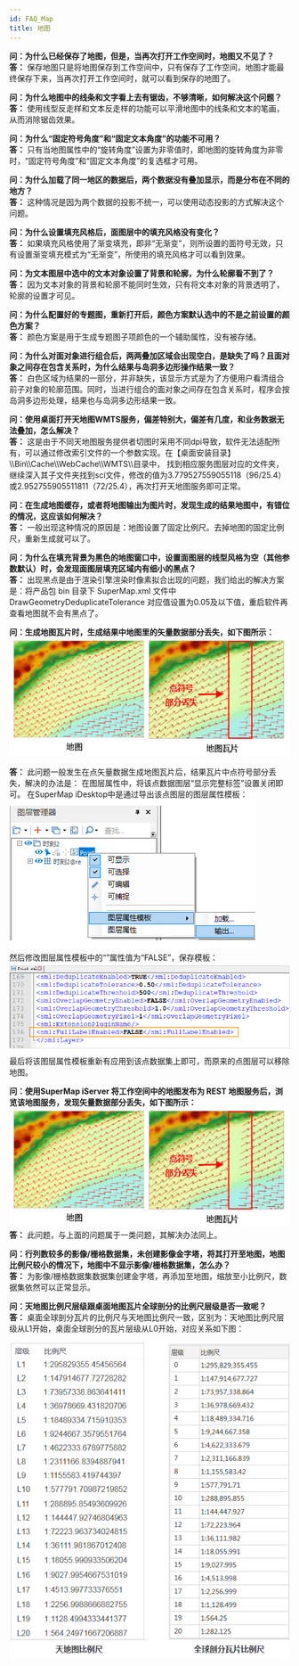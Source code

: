 ```yaml
---
id: FAQ_Map
title: 地图
---  
```


**问：为什么已经保存了地图，但是，当再次打开工作空间时，地图又不见了？**   
**答：**   保存地图只是将地图保存到工作空间中，只有保存了工作空间，地图才能最终保存下来，当再次打开工作空间时，就可以看到保存的地图了。  

**问：为什么地图中的线条和文字看上去有锯齿，不够清晰，如何解决这个问题？**  
**答：**   使用线型反走样和文本反走样的功能可以平滑地图中的线条和文本的笔画，从而消除锯齿效果。  

**问：为什么“固定符号角度”和“固定文本角度”的功能不可用？**  
**答：**   只有当地图属性中的“旋转角度”设置为非零值时，即地图的旋转角度为非零时，“固定符号角度”和“固定文本角度”的复选框才可用。    

**问：为什么加载了同一地区的数据后，两个数据没有叠加显示，而是分布在不同的地方？**  
**答：**   这种情况是因为两个数据的投影不统一，可以使用动态投影的方式解决这个问题。   

**问：为什么设置填充风格后，面图层中的填充风格没有变化？**  
**答：**   如果填充风格使用了渐变填充，即非“无渐变”，则所设置的面符号无效，只有设置渐变填充模式为“无渐变”，所使用的填充风格才可以看到效果。   

**问：为文本图层中选中的文本对象设置了背景和轮廓，为什么轮廓看不到了？**  
**答：**   因为文本对象的背景和轮廓不能同时生效，只有将文本对象的背景透明了，轮廓的设置才可见。  

**问：为什么配置好的专题图，重新打开后，颜色方案默认选中的不是之前设置的颜色方案？**  
**答：**   颜色方案是用于生成专题图子项颜色的一个辅助属性，没有被存储。    

**问：为什么对面对象进行组合后，两两叠加区域会出现空白，是缺失了吗？且面对象之间存在包含关系时，为什么结果与岛洞多边形操作结果一致？**  
**答：** 白色区域为结果的一部分，并非缺失，该显示方式是为了方便用户看清组合前子对象的轮廓范围。同时，当进行组合的面对象之间存在包含关系时，程序会按岛洞多边形处理，结果也与岛洞多边形结果一致。    

**问：使用桌面打开天地图WMTS服务，偏差特别大，偏差有几度，和业务数据无法叠加，怎么解决？**  
**答：** 
这是由于不同天地图服务提供者切图时采用不同dpi导致，软件无法适配所有，可以通过修改索引文件的一个参数实现。在【桌面安装目录】\\\Bin\\\Cache\\\WebCache\\\WMTS\\\目录中，
找到相应服务图层对应的文件夹，继续深入其子文件夹找到sci文件，修改的值为3.779527559055118（96/25.4）或2.952755905511811（72/25.4），再次打开天地图服务即可正常。   

**问：在生成地图缓存，或者将地图输出为图片时，发现生成的结果地图中，有错位的情况，这应该如何解决？**  
**答：**   一般出现这种情况的原因是：地图设置了固定比例尺。去掉地图的固定比例尺，重新生成就可以了。   
 
**问：为什么在填充背景为黑色的地图窗口中，设置面图层的线型风格为空（其他参数默认）时，会发现面图层填充区域内有细小的黑点？**  
**答：**   出现黑点是由于渲染引擎渲染时像素拟合出现的问题，我们给出的解决方案是：将产品包 bin 目录下 SuperMap.xml 文件中 DrawGeometryDeduplicateTolerance 对应值设置为0.05及以下值，重启软件再查看地图就不会有黑点了。  

**问：生成地图瓦片时，生成结果中地图里的矢量数据部分丢失，如下图所示：**  
![](img/map1.png)   

**答：**   此问题一般发生在点矢量数据生成地图瓦片后，结果瓦片中点符号部分丢失，解决的办法是：
在图层属性中，将该点数据图层“显示完整标签”设置关闭即可。 在SuperMap iDesktop中是通过导出该点图层的图层属性模板：  
![](img/map3.png)  
然后修改图层属性模板中的“”属性值为“FALSE”，保存模板：  
![](img/map2.png)  
最后将该图层属性模板重新有应用到该点数据集上即可，而原来的点图层可以移除地图。  

**问：使用SuperMap iServer 将工作空间中的地图发布为 REST 地图服务后，浏览该地图服务，发现矢量数据部分丢失，如下图所示：**  
![](img/map1.png)  
**答：**   此问题，与上面的问题属于一类问题，其解决办法同上。    

**问：行列数较多的影像/栅格数据集，未创建影像金字塔，将其打开至地图，地图比例尺较小的情况下，地图中不显示影像/栅格数据集，怎么办？**  
**答：**   为影像/栅格数据集数据集创建金字塔，再添加至地图，缩放至小比例尺，数据集依然可以正常显示。  

**问：天地图比例尺层级跟桌面地图瓦片全球剖分的比例尺层级是否一致呢？**  
**答：**   桌面全球剖分瓦片的比例尺与天地图比例尺一致，区别为：天地图比例尺层级从L1开始，桌面全球剖分的瓦片层级从L0开始，对应关系如下图：

![](img/MapScale.png)  
  


